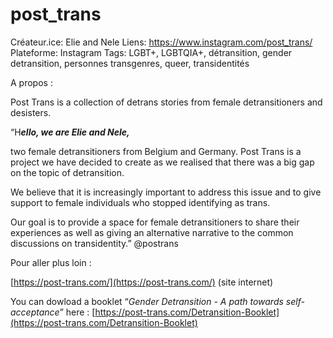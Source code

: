 # post_trans

Créateur.ice: Elie and Nele
Liens: https://www.instagram.com/post_trans/
Plateforme: Instagram
Tags: LGBT+, LGBTQIA+, détransition, gender detransition, personnes transgenres, queer, transidentités

A propos :

Post Trans is a collection of detrans stories from female detransitioners and desisters.

“H***ello, we are Elie and Nele,***

two female detransitioners from Belgium and Germany. Post Trans is a project we have decided to create as we realised that there was a big gap on the topic of detransition.

We believe that it is increasingly important to address this issue and to give support to female individuals who stopped identifying as trans.

Our goal is to provide a space for female detransitioners to share their experiences as well as giving an alternative narrative to the common discussions on transidentity.” @postrans

Pour aller plus loin :

[https://post-trans.com/](https://post-trans.com/) (site internet)

You can dowload a booklet “*Gender Detransition - A path towards self-acceptance*” here : [https://post-trans.com/Detransition-Booklet](https://post-trans.com/Detransition-Booklet)